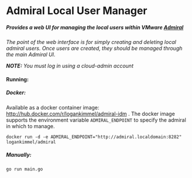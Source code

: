 # Admiral Local User Manager

##### Provides a web UI for managing the local users within VMware [Admiral](https://github.com/vmware/admiral#what-is-admiral)

*The point of the web interface is for simply creating and deleting local admiral users.
Once users are created, they should be managed through the main Admiral UI.*

*__NOTE:__ You must log in using a cloud-admin account*

#### Running:
##### Docker:

Available as a docker container image: http://hub.docker.com/r/logankimmel/admiral-idm .
The docker image supports the environment variable `ADMIRAL_ENDPOINT` to specify the admiral in which to manage.

`docker run -d -e ADMIRAL_ENDPOINT="http://admiral.localdomain:8282" logankimmel/admiral`

##### Manually:
`go run main.go`
